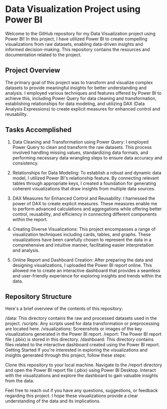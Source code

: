 # Data Visualization Project using Power BI

Welcome to the GitHub repository for my Data Visualization project using Power BI! In this project, I have utilized Power BI to create compelling visualizations from raw datasets, enabling data-driven insights and informed decision-making. This repository contains the resources and documentation related to the project.

## Project Overview

The primary goal of this project was to transform and visualize complex datasets to provide meaningful insights for better understanding and analysis. I employed various techniques and features offered by Power BI to achieve this, including Power Query for data cleaning and transformation, establishing relationships for data modeling, and utilizing DAX (Data Analysis Expressions) to create explicit measures for enhanced control and reusability.

## Tasks Accomplished
1. Data Cleaning and Transformation using Power Query:
I employed Power Query to clean and transform the raw datasets. This process involved handling missing values, standardizing data formats, and performing necessary data wrangling steps to ensure data accuracy and consistency.

2. Relationships for Data Modeling:
To establish a robust and dynamic data model, I utilized Power BI's relationship feature. By connecting relevant tables through appropriate keys, I created a foundation for generating coherent visualizations that draw insights from multiple data sources.

3. DAX Measures for Enhanced Control and Reusability:
I harnessed the power of DAX to create explicit measures. These measures enable me to perform advanced calculations and aggregations while offering better control, reusability, and efficiency in connecting different components within the report.

4. Creating Diverse Visualizations:
This project encompasses a range of visualization techniques including cards, tables, and graphs. These visualizations have been carefully chosen to represent the data in a comprehensive and intuitive manner, facilitating easier interpretation and analysis.

5. Online Report and Dashboard Creation:
After preparing the data and designing visualizations, I uploaded the Power BI report online. This allowed me to create an interactive dashboard that provides a seamless and user-friendly experience for exploring insights and trends within the data.

## Repository Structure
Here's a brief overview of the contents of this repository:

/data: This directory contains the raw and processed datasets used in the project.
/scripts: Any scripts used for data transformation or preprocessing are located here.
/visualizations: Screenshots or images of the key visualizations generated in the Power BI report.
/report: The Power BI report file (.pbix) is stored in this directory.
/dashboard: This directory contains files related to the interactive dashboard created using the Power BI report.
Getting Started
If you're interested in exploring the visualizations and insights generated through this project, follow these steps:

Clone this repository to your local machine.
Navigate to the /report directory and open the Power BI report file (.pbix) using Power BI Desktop.
Interact with the visualizations and explore the dashboard to gain valuable insights from the data.

Feel free to reach out if you have any questions, suggestions, or feedback regarding this project. I hope these visualizations provide a clear understanding of the data and its implications.
